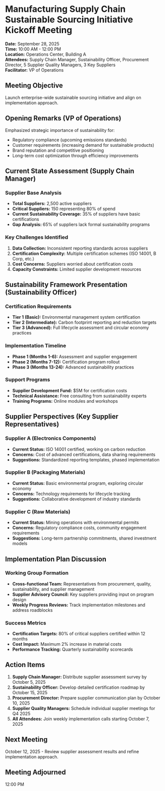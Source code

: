 # Manufacturing Supply Chain Sustainable Sourcing Initiative Kickoff Meeting

**Date:** September 28, 2025  
**Time:** 10:00 AM - 12:00 PM  
**Location:** Operations Center, Building A  
**Attendees:** Supply Chain Manager, Sustainability Officer, Procurement Director, 5 Supplier Quality Managers, 3 Key Suppliers  
**Facilitator:** VP of Operations  

## Meeting Objective

Launch enterprise-wide sustainable sourcing initiative and align on implementation approach.

## Opening Remarks (VP of Operations)

Emphasized strategic importance of sustainability for:
- Regulatory compliance (upcoming emissions standards)
- Customer requirements (increasing demand for sustainable products)
- Brand reputation and competitive positioning
- Long-term cost optimization through efficiency improvements

## Current State Assessment (Supply Chain Manager)

### Supplier Base Analysis
- **Total Suppliers:** 2,500 active suppliers
- **Critical Suppliers:** 150 representing 80% of spend
- **Current Sustainability Coverage:** 35% of suppliers have basic certifications
- **Gap Analysis:** 65% of suppliers lack formal sustainability programs

### Key Challenges Identified
1. **Data Collection:** Inconsistent reporting standards across suppliers
2. **Certification Complexity:** Multiple certification schemes (ISO 14001, B Corp, etc.)
3. **Cost Concerns:** Suppliers worried about certification costs
4. **Capacity Constraints:** Limited supplier development resources

## Sustainability Framework Presentation (Sustainability Officer)

### Certification Requirements
- **Tier 1 (Basic):** Environmental management system certification
- **Tier 2 (Intermediate):** Carbon footprint reporting and reduction targets
- **Tier 3 (Advanced):** Full lifecycle assessment and circular economy practices

### Implementation Timeline
- **Phase 1 (Months 1-6):** Assessment and supplier engagement
- **Phase 2 (Months 7-12):** Certification program rollout
- **Phase 3 (Months 13-24):** Advanced sustainability practices

### Support Programs
- **Supplier Development Fund:** $5M for certification costs
- **Technical Assistance:** Free consulting from sustainability experts
- **Training Programs:** Online modules and workshops

## Supplier Perspectives (Key Supplier Representatives)

### Supplier A (Electronics Components)
- **Current Status:** ISO 14001 certified, working on carbon reduction
- **Concerns:** Cost of advanced certifications, data sharing requirements
- **Suggestions:** Standardized reporting templates, phased implementation

### Supplier B (Packaging Materials)
- **Current Status:** Basic environmental program, exploring circular economy
- **Concerns:** Technology requirements for lifecycle tracking
- **Suggestions:** Collaborative development of industry standards

### Supplier C (Raw Materials)
- **Current Status:** Mining operations with environmental permits
- **Concerns:** Regulatory compliance costs, community engagement requirements
- **Suggestions:** Long-term partnership commitments, shared investment models

## Implementation Plan Discussion

### Working Group Formation
- **Cross-functional Team:** Representatives from procurement, quality, sustainability, and supplier management
- **Supplier Advisory Council:** Key suppliers providing input on program design
- **Weekly Progress Reviews:** Track implementation milestones and address roadblocks

### Success Metrics
- **Certification Targets:** 80% of critical suppliers certified within 12 months
- **Cost Impact:** Maximum 2% increase in material costs
- **Performance Tracking:** Quarterly sustainability scorecards

## Action Items

1. **Supply Chain Manager:** Distribute supplier assessment survey by October 5, 2025
2. **Sustainability Officer:** Develop detailed certification roadmap by October 15, 2025
3. **Procurement Director:** Prepare supplier communication plan by October 10, 2025
4. **Supplier Quality Managers:** Schedule individual supplier meetings for Q4 2025
5. **All Attendees:** Join weekly implementation calls starting October 7, 2025

## Next Meeting

October 12, 2025 - Review supplier assessment results and refine implementation approach.

## Meeting Adjourned

12:00 PM